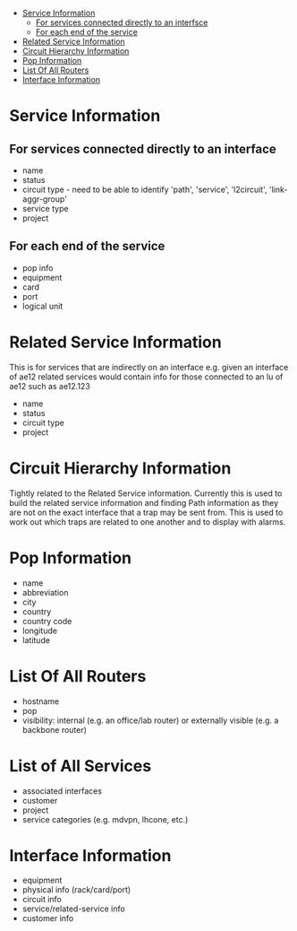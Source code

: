 
* [Service Information](#service-information)
  * [For services connected directly to an interfsce](#for-services-connected-directly-to-an-interface)
  * [For each end of the service](#for-each-end-of-the-service)
* [Related Service Information](#related-service-information)
* [Circuit Hierarchy Information](#circuit-hierarchy-information)
* [Pop Information](#pop-information)
* [List Of All Routers](#list-of-all-routers)
* [Interface Information](#interface-information)


# Service Information
## For services connected directly to an interface
 * name
 * status
 * circuit type - need to be able to identify 'path', 'service', 'l2circuit', 'link-aggr-group'
 * service type
 * project

## For each end of the service
 * pop info
 * equipment
 * card
 * port
 * logical unit
 
# Related Service Information

This is for services that are indirectly on an interface e.g. given an interface of ae12 related services would contain info for those connected to an lu of ae12 such as ae12.123
 * name
 * status
 * circuit type
 * project

 
# Circuit Hierarchy Information
Tightly related to the Related Service information. Currently this is used to build the related service information and finding Path information as they are not on the exact interface that a trap may be sent from.  This is used to work out which traps are related to one another and to display with alarms.

 
# Pop Information
 * name
 * abbreviation
 * city
 * country
 * country code
 * longitude
 * latitude

# List Of All Routers
 * hostname
 * pop
 * visibility: internal (e.g. an office/lab router) or externally visible (e.g. a backbone router)

# List of All Services
 * associated interfaces
 * customer
 * project
 * service categories (e.g. mdvpn, lhcone, etc.)

# Interface Information
 * equipment
 * physical info (rack/card/port)
 * circuit info
 * service/related-service info
 * customer info



